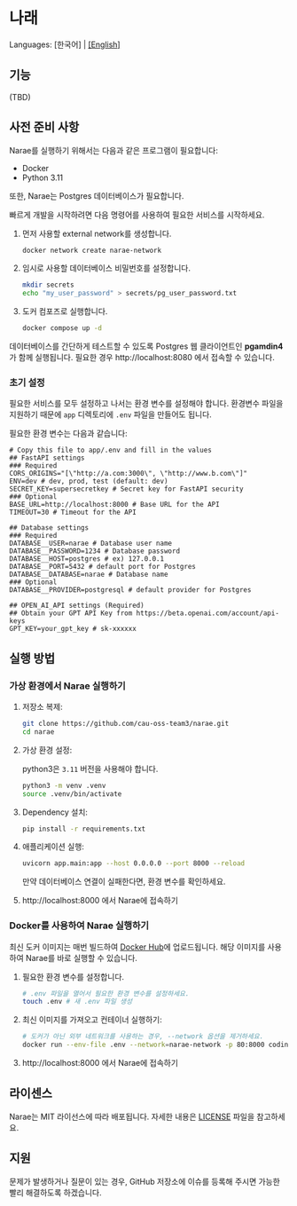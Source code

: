 # 나래

Languages: \[한국어\] | [\[English\]](README.md)

## 기능

(TBD)

## 사전 준비 사항

Narae를 실행하기 위해서는 다음과 같은 프로그램이 필요합니다:

- Docker
- Python 3.11

또한, Narae는 Postgres 데이터베이스가 필요합니다.

빠르게 개발을 시작하려면 다음 명령어를 사용하여 필요한 서비스를 시작하세요.

1. 먼저 사용할 external network를 생성합니다.

   ```sh
   docker network create narae-network
   ```

2. 임시로 사용할 데이터베이스 비밀번호를 설정합니다.

   ```sh
   mkdir secrets
   echo "my_user_password" > secrets/pg_user_password.txt
   ```

3. 도커 컴포즈로 실행합니다.

   ```sh
   docker compose up -d
   ```

데이터베이스를 간단하게 테스트할 수 있도록 Postgres 웹 클라이언트인 **pgamdin4**가 함께 실행됩니다. 필요한 경우 http://localhost:8080 에서 접속할 수 있습니다.

### 초기 설정

필요한 서비스를 모두 설정하고 나서는 환경 변수를 설정해야 합니다. 환경변수 파일을 지원하기 때문에 `app` 디렉토리에 `.env` 파일을 만들어도 됩니다.

필요한 환경 변수는 다음과 같습니다:

```dotenv
# Copy this file to app/.env and fill in the values
## FastAPI settings
### Required
CORS_ORIGINS="[\"http://a.com:3000\", \"http://www.b.com\"]"
ENV=dev # dev, prod, test (default: dev)
SECRET_KEY=supersecretkey # Secret key for FastAPI security
### Optional
BASE_URL=http://localhost:8000 # Base URL for the API
TIMEOUT=30 # Timeout for the API

## Database settings
### Required
DATABASE__USER=narae # Database user name
DATABASE__PASSWORD=1234 # Database password
DATABASE__HOST=postgres # ex) 127.0.0.1
DATABASE__PORT=5432 # default port for Postgres
DATABASE__DATABASE=narae # Database name
### Optional
DATABASE__PROVIDER=postgresql # default provider for Postgres

## OPEN_AI_API settings (Required)
## Obtain your GPT API Key from https://beta.openai.com/account/api-keys
GPT_KEY=your_gpt_key # sk-xxxxxx
```

## 실행 방법

### 가상 환경에서 Narae 실행하기

1. 저장소 복제:

   ```sh
   git clone https://github.com/cau-oss-team3/narae.git
   cd narae
   ```

2. 가상 환경 설정:

   python3은 `3.11` 버전을 사용해야 합니다.

   ```sh
   python3 -m venv .venv
   source .venv/bin/activate
   ```

3. Dependency 설치:

   ```sh
   pip install -r requirements.txt
   ```

4. 애플리케이션 실행:

   ```sh
   uvicorn app.main:app --host 0.0.0.0 --port 8000 --reload
   ```

   만약 데이터베이스 연결이 실패한다면, 환경 변수를 확인하세요.

5. http://localhost:8000 에서 Narae에 접속하기

### Docker를 사용하여 Narae 실행하기

최신 도커 이미지는 매번 빌드하여 [Docker Hub](https://hub.docker.com/r/codinggroot/narae/tags)에 업로드됩니다. 해당 이미지를 사용하여 Narae를 바로 실행할 수 있습니다.

1. 필요한 환경 변수를 설정합니다.

   ```sh
   # .env 파일을 열어서 필요한 환경 변수를 설정하세요.
   touch .env # 새 .env 파일 생성
   ```

2. 최신 이미지를 가져오고 컨테이너 실행하기:

   ```sh
   # 도커가 아닌 외부 네트워크를 사용하는 경우, --network 옵션을 제거하세요.
   docker run --env-file .env --network=narae-network -p 80:8000 codinggroot/narae:latest
   ```

3. http://localhost:8000 에서 Narae에 접속하기

## 라이센스

Narae는 MIT 라이선스에 따라 배포됩니다. 자세한 내용은 [LICENSE](LICENSE) 파일을 참고하세요.

## 지원

문제가 발생하거나 질문이 있는 경우, GitHub 저장소에 이슈를 등록해 주시면 가능한 빨리 해결하도록 하겠습니다.
